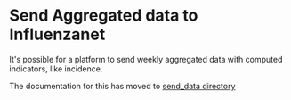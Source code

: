 # Send Aggregated data to Influenzanet

It's possible for a platform to send weekly aggregated data with computed indicators, like incidence.

The documentation for this has moved to [send_data directory](./send_data/index.md)